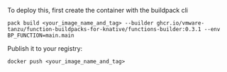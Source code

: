 To deploy this, first create the container with the buildpack cli
```
pack build <your_image_name_and_tag> --builder ghcr.io/vmware-tanzu/function-buildpacks-for-knative/functions-builder:0.3.1 --env BP_FUNCTION=main.main
```

Publish it to your registry:
```
docker push <your_image_name_and_tag>
```